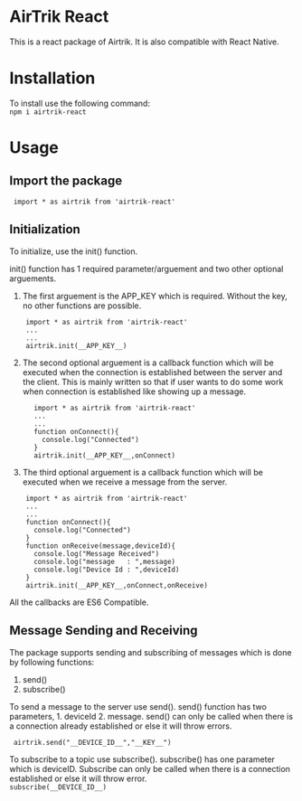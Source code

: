 # AirTrik React 
This is a react package of Airtrik. It is also compatible with React Native.

# Installation
To install use the following command:  
```npm i airtrik-react```

# Usage  
## Import the package
 ``` import * as airtrik from 'airtrik-react'```
 
 ## Initialization  
 To initialize, use the init() function.
 
 
 init() function has 1 required parameter/arguement and two other optional arguements.
 
 1. The first arguement is the APP_KEY which is required. Without the key, no other functions are possible.
 
  ``` 
      import * as airtrik from 'airtrik-react'  
      ...
      ...
      airtrik.init(__APP_KEY__)
  ```
  
 2. The second optional arguement is a callback function which will be executed when the connection is established between the server and the client. This is mainly written so that if 
 user wants to do some work when connection is established like showing up a message.
``` 
      import * as airtrik from 'airtrik-react'  
      ...
      ...
      function onConnect(){
        console.log("Connected")
      }
      airtrik.init(__APP_KEY__,onConnect)
  ```
  3. The third optional arguement is a callback function which will be executed when we receive a message from the server.
  ``` 
      import * as airtrik from 'airtrik-react'  
      ...
      ...
      function onConnect(){
        console.log("Connected")
      }
      function onReceive(message,deviceId){
        console.log("Message Received")
        console.log("message   : ",message)
        console.log("Device Id : ",deviceId)
      }
      airtrik.init(__APP_KEY__,onConnect,onReceive)
  ```
All the callbacks are ES6 Compatible.

## Message Sending and Receiving

The package supports sending and subscribing of messages which is done by following functions:
1. send()
2. subscribe()

To send a message to the server use send(). send() function has two parameters, 1. deviceId 2. message. send() can only be called when there is a connection already established
or else it will throw errors.

``` airtrik.send("__DEVICE_ID__","__KEY__")```

To subscribe to a topic use subscribe(). subscribe() has one parameter which is deviceID. Subscribe can only be called when there is a connection established or else it will throw error.  
```subscribe(__DEVICE_ID__)```


  
 
